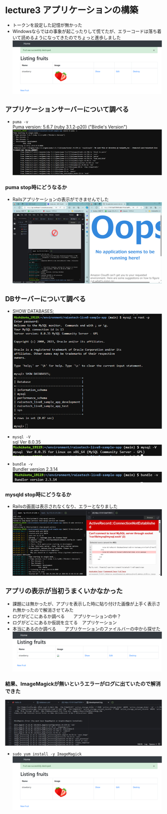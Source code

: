 # lecture3 アプリケーションの構築
- トークンを設定した記憶が無かった
- Windowsならではの事象が起こったりして慌てたが、エラーコードは落ち着いて読めるようになってきたのでちょっと進歩しました  
![画像1](lecuture03image/lecuture3_app.png)

## アプリケーションサーバーについて調べる

- `puma -v`  
Puma version: 5.6.7 (ruby 3.1.2-p20) ("Birdie's Version")  
![画像2](lecuture03image/lecuture3_puma-v.png)

### puma stop時にどうなるか  
- Railsアプリケーションの表示ができませんでした
![画像3](lecuture03image/lecuture3_pumaStop2.png)

## DBサーバーについて調べる  
 - SHOW DATABASES;  
![画像4](lecuture03image/lecuture3_SHOWDATABASES.png)

 - `mysql -V`  
sql Ver 8.0.35  
![画像5](lecuture03image/lecuture3_mysql-V.png)  

 - `bundle -v`  
Bundler version 2.3.14  
![画像6](lecuture03image/lecuture3_BundlerVersion.png)  

### mysqld stop時にどうなるか  
- Railsの画面は表示されなくなり、エラーとなりました
![画像7](lecuture03image/lecuture3_mysqlStop.png)  

## アプリの表示が当初うまくいかなかった  
-  課題には無かったが、アプリを表示した時に貼り付けた画像が上手く表示され無かったので解消させてみた
-  ログがどこにあるか調べる　　アプリケーションの中？
-  ログがどこにあるか仮説を立てる　アプリケーション
-  本当にあるのか調べる　　アプリケーションのファイルバーの中から探せた  
![画像8](lecuture03image/lecuture3_appError.png)  

### 結果、ImageMagickが無いというエラーがログに出ていたので解消できた
![画像9](lecuture03image/lecuture3_appErrorWord.png)
-  `sudo yum install -y ImageMagick`  
![画像1](lecuture03image/lecuture3_app.png)
